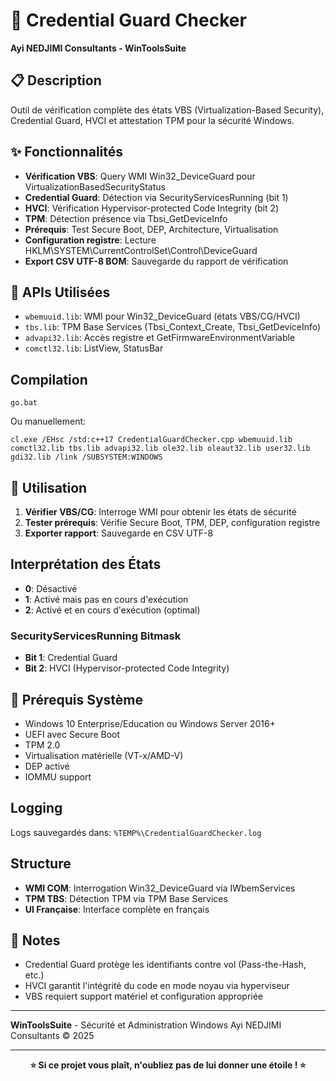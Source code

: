 # 🚀 Credential Guard Checker


**Ayi NEDJIMI Consultants - WinToolsSuite**

## 📋 Description

Outil de vérification complète des états VBS (Virtualization-Based Security), Credential Guard, HVCI et attestation TPM pour la sécurité Windows.


## ✨ Fonctionnalités

- **Vérification VBS**: Query WMI Win32_DeviceGuard pour VirtualizationBasedSecurityStatus
- **Credential Guard**: Détection via SecurityServicesRunning (bit 1)
- **HVCI**: Vérification Hypervisor-protected Code Integrity (bit 2)
- **TPM**: Détection présence via Tbsi_GetDeviceInfo
- **Prérequis**: Test Secure Boot, DEP, Architecture, Virtualisation
- **Configuration registre**: Lecture HKLM\SYSTEM\CurrentControlSet\Control\DeviceGuard
- **Export CSV UTF-8 BOM**: Sauvegarde du rapport de vérification


## 🔌 APIs Utilisées

- `wbemuuid.lib`: WMI pour Win32_DeviceGuard (états VBS/CG/HVCI)
- `tbs.lib`: TPM Base Services (Tbsi_Context_Create, Tbsi_GetDeviceInfo)
- `advapi32.lib`: Accès registre et GetFirmwareEnvironmentVariable
- `comctl32.lib`: ListView, StatusBar


## Compilation

```batch
go.bat
```

Ou manuellement:
```batch
cl.exe /EHsc /std:c++17 CredentialGuardChecker.cpp wbemuuid.lib comctl32.lib tbs.lib advapi32.lib ole32.lib oleaut32.lib user32.lib gdi32.lib /link /SUBSYSTEM:WINDOWS
```


## 🚀 Utilisation

1. **Vérifier VBS/CG**: Interroge WMI pour obtenir les états de sécurité
2. **Tester prérequis**: Vérifie Secure Boot, TPM, DEP, configuration registre
3. **Exporter rapport**: Sauvegarde en CSV UTF-8


## Interprétation des États

- **0**: Désactivé
- **1**: Activé mais pas en cours d'exécution
- **2**: Activé et en cours d'exécution (optimal)

### SecurityServicesRunning Bitmask

- **Bit 1**: Credential Guard
- **Bit 2**: HVCI (Hypervisor-protected Code Integrity)


## 📌 Prérequis Système

- Windows 10 Enterprise/Education ou Windows Server 2016+
- UEFI avec Secure Boot
- TPM 2.0
- Virtualisation matérielle (VT-x/AMD-V)
- DEP activé
- IOMMU support


## Logging

Logs sauvegardés dans: `%TEMP%\CredentialGuardChecker.log`


## Structure

- **WMI COM**: Interrogation Win32_DeviceGuard via IWbemServices
- **TPM TBS**: Détection TPM via TPM Base Services
- **UI Française**: Interface complète en français


## 💬 Notes

- Credential Guard protège les identifiants contre vol (Pass-the-Hash, etc.)
- HVCI garantit l'intégrité du code en mode noyau via hyperviseur
- VBS requiert support matériel et configuration appropriée

- --

**WinToolsSuite** - Sécurité et Administration Windows
Ayi NEDJIMI Consultants © 2025


---

<div align="center">

**⭐ Si ce projet vous plaît, n'oubliez pas de lui donner une étoile ! ⭐**

</div>